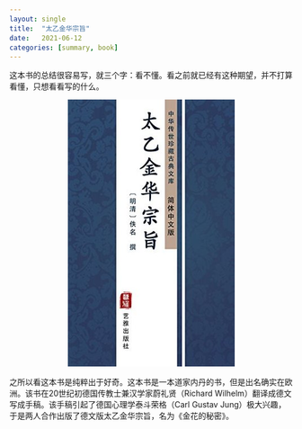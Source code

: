 ```yaml
---
layout: single
title:  "太乙金华宗旨"
date:   2021-06-12
categories: [summary, book]
---
```

这本书的总结很容易写，就三个字：看不懂。看之前就已经有这种期望，并不打算看懂，只想看看写的什么。

<p align="center">
    <img src="/assets/images/2021-06-12-太乙金华宗旨/太乙金华宗旨.jpg" alt="drawing"/>
</p>


之所以看这本书是纯粹出于好奇。这本书是一本道家内丹的书，但是出名确实在欧洲。该书在20世纪初德国传教士兼汉学家蔚礼贤（Richard Wilhelm）翻译成德文写成手稿。该手稿引起了德国心理学泰斗荣格（Carl Gustav Jung）极大兴趣，于是两人合作出版了德文版太乙金华宗旨，名为《金花的秘密》。